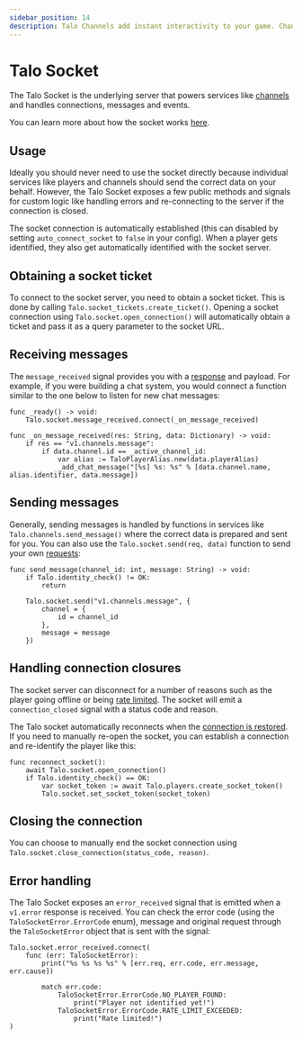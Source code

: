 ```yaml
---
sidebar_position: 14
description: Talo Channels add instant interactivity to your game. Channels can be used for player chats, sending event-based messages and more.
---
```


# Talo Socket

The Talo Socket is the underlying server that powers services like [channels](./channels.md) and handles connections, messages and events.

You can learn more about how the socket works [here](../sockets/intro.md).

## Usage

Ideally you should never need to use the socket directly because individual services like players and channels should send the correct data on your behalf. However, the Talo Socket exposes a few public methods and signals for custom logic like handling errors and re-connecting to the server if the connection is closed.

The socket connection is automatically established (this can disabled by setting `auto_connect_socket` to `false` in your config). When a player gets identified, they also get automatically identified with the socket server.

## Obtaining a socket ticket

To connect to the socket server, you need to obtain a socket ticket. This is done by calling `Talo.socket_tickets.create_ticket()`. Opening a socket connection using `Talo.socket.open_connection()` will automatically obtain a ticket and pass it as a query parameter to the socket URL.

## Receiving messages

The `message_received` signal provides you with a [response](../sockets/responses.md) and payload. For example, if you were building a chat system, you would connect a function similar to the one below to listen for new chat messages:

```gdscript
func _ready() -> void:
	Talo.socket.message_received.connect(_on_message_received)

func _on_message_received(res: String, data: Dictionary) -> void:
	if res == "v1.channels.message":
		if data.channel.id == _active_channel_id:
			var alias := TaloPlayerAlias.new(data.playerAlias)
			_add_chat_message("[%s] %s: %s" % [data.channel.name, alias.identifier, data.message])
```

## Sending messages

Generally, sending messages is handled by functions in services like `Talo.channels.send_message()` where the correct data is prepared and sent for you. You can also use the `Talo.socket.send(req, data)` function to send your own [requests](../sockets/requests.md):

```gdscript
func send_message(channel_id: int, message: String) -> void:
	if Talo.identity_check() != OK:
		return

	Talo.socket.send("v1.channels.message", {
		channel = {
			id = channel_id
		},
		message = message
	})
```

## Handling connection closures

The socket server can disconnect for a number of reasons such as the player going offline or being [rate limited](../sockets/common-errors.md#rate-limit-exceeded). The socket will emit a `connection_closed` signal with a status code and reason.

The Talo socket automatically reconnects when the [connection is restored](continuity#connection_restored). If you need to manually re-open the socket, you can establish a connection and re-identify the player like this:

```gdscript
func reconnect_socket():
	await Talo.socket.open_connection()
	if Talo.identity_check() == OK:
		var socket_token := await Talo.players.create_socket_token()
		Talo.socket.set_socket_token(socket_token)
```

## Closing the connection

You can choose to manually end the socket connection using `Talo.socket.close_connection(status_code, reason)`.

## Error handling

The Talo Socket exposes an `error_received` signal that is emitted when a `v1.error` response is received. You can check the error code (using the `TaloSocketError.ErrorCode` enum), message and original request through the `TaloSocketError` object that is sent with the signal:

```gdscript
Talo.socket.error_received.connect(
	func (err: TaloSocketError):
		print("%s %s %s %s" % [err.req, err.code, err.message, err.cause])

		match err.code:
			TaloSocketError.ErrorCode.NO_PLAYER_FOUND:
				print("Player not identified yet!")
			TaloSocketError.ErrorCode.RATE_LIMIT_EXCEEDED:
				print("Rate limited!")
)
```
